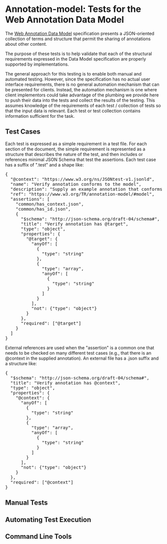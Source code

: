 Annotation-model: Tests for the Web Annotation Data Model
=========================================================

The [Web Annotation Data Model](https://www.w3.org/TR/annotation-model)
specification presents a JSON-oriented collection of terms and structure
that permit the sharing of annotations about other content.

The purpose of these tests is to help validate that each of the structural
requirements expressed in the Data Model specification are properly
supported by implementations.

The general approach for this testing is to enable both manual and
automated testing. However, since the specification has no actual user
interface requirements, there is no general automation mechanism that can
be presented for clients.  Instead, the automation mechanism is one where
client implementors could take advantage of the plumbing we provide here
to push their data into the tests and collect the results of the testing.
This assumes knowledge of the requirements of each test / collection of
tests so that the input data is relevant.  Each test or test collection
contains information sufficient for the task.

Test Cases
----------

Each test is expressed as a simple requirement in a test file.  For each
section of the document, the simple requirement is represented as a
structure that describes the nature of the test, and then includes or
references minimal JSON Schema that test the assertions.  Each test case has
a suffix of ".test" and a shape like:

<pre>
{
  "@context": "https://www.w3.org/ns/JSONtest-v1.jsonld",
  "name": "Verify annotation conforms to the model",
  "description": "Supply an example annotation that conforms to the basic structure.",
  "ref": "https://www.w3.org/TR/annotation-model/#model",
  "assertions": [
    "common/has_context.json",
    "common/has_id.json",
    {
      "$schema": "http://json-schema.org/draft-04/schema#",
      "title": "Verify annotation has @target",
      "type": "object",
      "properties": {
        "@target": {
          "anyOf": [
            {
              "type": "string"
            },
            {
              "type": "array",
              "anyOf": [
                {
                  "type": "string"
                }
              ]
            }
          ],
          "not": {"type": "object"}
        }
      },
      "required": ["@target"]
    }
  ]
}
</pre>

External references are used when the "assertion" is a common one that needs to be
checked on many different test cases (e.g., that there is an @context in the supplied
annotation).  An external file has a .json suffix and a structure like:

<pre>
{
  "$schema": "http://json-schema.org/draft-04/schema#",
  "title": "Verify annotation has @context",
  "type": "object",
  "properties": {
    "@context": {
      "anyOf": [
        {
          "type": "string"
        },
        {
          "type": "array",
          "anyOf": [
            {
              "type": "string"
            }
          ]
        }
      ],
      "not": {"type": "object"}
    }
  },
  "required": ["@context"]
}
</pre>


Manual Tests
------------




Automating Test Execution
-------------------------


Command Line Tools
------------------
